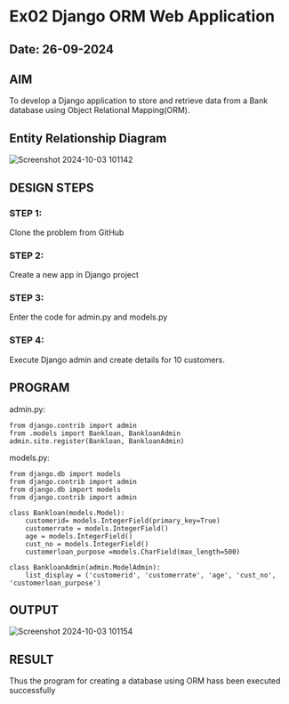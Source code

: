 # Ex02 Django ORM Web Application
## Date: 26-09-2024

## AIM
To develop a Django application to store and retrieve data from a Bank database using Object Relational Mapping(ORM).

## Entity Relationship Diagram

![Screenshot 2024-10-03 101142](https://github.com/user-attachments/assets/315b1265-e31b-45c7-b3a5-c5cf6a004bf0)

## DESIGN STEPS

### STEP 1:
Clone the problem from GitHub

### STEP 2:
Create a new app in Django project

### STEP 3:
Enter the code for admin.py and models.py

### STEP 4:
Execute Django admin and create details for 10 customers.

## PROGRAM

admin.py:
```
from django.contrib import admin
from .models import Bankloan, BankloanAdmin  
admin.site.register(Bankloan, BankloanAdmin)
```
models.py:
```
from django.db import models
from django.contrib import admin
from django.db import models
from django.contrib import admin

class Bankloan(models.Model):
    customerid= models.IntegerField(primary_key=True)
    customerrate = models.IntegerField()
    age = models.IntegerField()  
    cust_no = models.IntegerField()
    customerloan_purpose =models.CharField(max_length=500)

class BankloanAdmin(admin.ModelAdmin):
    list_display = ('customerid', 'customerrate', 'age', 'cust_no', 'customerloan_purpose')
```

## OUTPUT

![Screenshot 2024-10-03 101154](https://github.com/user-attachments/assets/41095952-a424-42e5-94ae-2ef2a4e564a1)


## RESULT
Thus the program for creating a database using ORM hass been executed successfully

